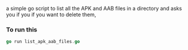 a simple go script to list all the APK and AAB files in a directory and asks you if you if you want to delete them,

### To run this

```go
go run list_apk_aab_files.go
```